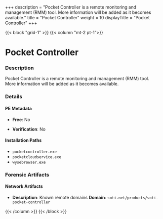 +++
description = "Pocket Controller is a remote monitoring and management (RMM) tool. More information will be added as it becomes available."
title = "Pocket Controller"
weight = 10
displayTitle = "Pocket Controller"
+++


{{< block "grid-1" >}}
{{< column "mt-2 pt-1">}}

# Pocket Controller


### Description

Pocket Controller is a remote monitoring and management (RMM) tool. More information will be added as it becomes available.




### Details


#### PE Metadata


- **Free**: No

- **Verification**: No




#### Installation Paths
- `pocketcontroller.exe`
- `pocketcloudservice.exe`
- `wysebrowser.exe`

### Forensic Artifacts




#### Network Artifacts

- **Description**: Known remote domains
  **Domain**: `soti.net/products/soti-pocket-controller`








{{< /column >}}
{{< /block >}}
